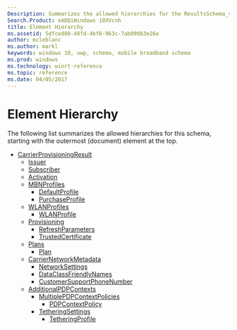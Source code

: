 ```yaml
---
Description: Summarizes the allowed hierarchies for the ResultsSchema_v2 schema.
Search.Product: eADQiWindows 10XVcnh
title: Element Hierarchy
ms.assetid: 5dfced88-48fd-4bf6-963c-7ab090b3e26e
author: mcleblanc
ms.author: markl
keywords: windows 10, uwp, schema, mobile broadband schema
ms.prod: windows
ms.technology: winrt-reference
ms.topic: reference
ms.date: 04/05/2017
---
```


# Element Hierarchy


The following list summarizes the allowed hierarchies for this schema, starting with the outermost (document) element at the top.

-   [CarrierProvisioningResult](element-carrierprovisioningresult.md)
    -   [Issuer](element-issuer.md)
    -   [Subscriber](element-subscriber.md)
    -   [Activation](element-activation.md)
    -   [MBNProfiles](element-mbnprofiles.md)
        -   [DefaultProfile](element-defaultprofile.md)
        -   [PurchaseProfile](element-purchaseprofile.md)
    -   [WLANProfiles](element-wlanprofiles.md)
        -   [WLANProfile](element-wlanprofile.md)
    -   [Provisioning](element-provisioning.md)
        -   [RefreshParameters](element-refreshparameters.md)
        -   [TrustedCertificate](element-trustedcertificate.md)
    -   [Plans](element-plans.md)
        -   [Plan](element-plan.md)
    -   [CarrierNetworkMetadata](element-carriernetworkmetadata.md)
        -   [NetworkSettings](element-networksettings.md)
        -   [DataClassFriendlyNames](element-dataclassfriendlynames.md)
        -   [CustomerSupportPhoneNumber](element-customersupportphonenumber.md)
    -   [AdditionalPDPContexts](element-additionalpdpcontexts.md)
        -   [MultiplePDPContextPolicies](element-multiplepdpcontextpolicies.md)
            -   [PDPContextPolicy](element-pdpcontextpolicy.md)
        -   [TetheringSettings](element-tetheringsettings.md)
            -   [TetheringProfile](element-tetheringprofile.md)

 

 




